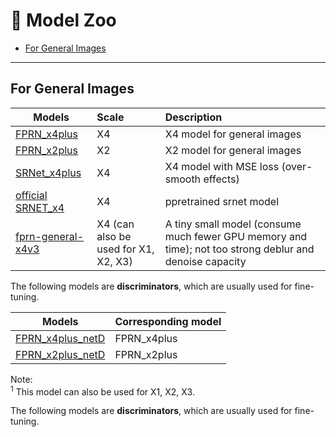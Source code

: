# :european_castle: Model Zoo

- [For General Images](#for-general-images)

---

## For General Images

| Models                                                                                                                          | Scale | Description                                  |
| ------------------------------------------------------------------------------------------------------------------------------- | :---- | :------------------------------------------- |
| [FPRN_x4plus](https://github.com/haotiangu/FPRN/releases/download/FPRN/FPRN_x4plus.pth)                      | X4    | X4 model for general images                  |              |
| [FPRN_x2plus](https://github.com/haotiangu/FPRN/releases/download/FPRN/FPRN_x2plus.pth)                      | X2    | X2 model for general images                  |
| [SRNet_x4plus](https://github.com/haotiangu/FPRN/releases/download/FPRN/SRNet_x4plus.pth)                      | X4    | X4 model with MSE loss (over-smooth effects) |
| [official SRNET_x4](https://github.com/haotiangu/FPRN/releases/download/FPRN/SRNET_SRx4_DF2K.pth) | X4    | ppretrained srnet model                        |
| [fprn-general-x4v3](https://github.com/haotiangu/FPRN/releases/download/FPRN/fprn-general-x4v3.pth) | X4 (can also be used for X1, X2, X3) | A tiny small model (consume much fewer GPU memory and time); not too strong deblur and denoise capacity |

The following models are **discriminators**, which are usually used for fine-tuning.

| Models                                                                                                                 | Corresponding model |
| ---------------------------------------------------------------------------------------------------------------------- | :------------------ |
| [FPRN_x4plus_netD](https://github.com/haotiangu/FPRN/releases/download/FPRN/FPRN_x4plus_netD.pth) | FPRN_x4plus   |
| [FPRN_x2plus_netD](https://github.com/haotiangu/FPRN/releases/download/FPRN/FPRN_x2plus_netD.pth) | FPRN_x2plus   |


Note: <br>
<sup>1</sup> This model can also be used for X1, X2, X3.

The following models are **discriminators**, which are usually used for fine-tuning.

